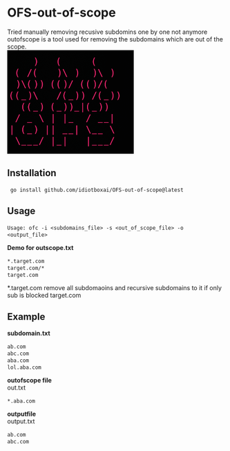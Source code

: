 # OFS-out-of-scope
Tried manually removing recusive subdomins one by one not anymore outofscope is a tool used for removing the subdomains which are out of the scope. <br>
<img src="https://github.com/idiotboxai/OFS-out-of-scope/blob/main/logo.png" alt="logo">
## Installation 

```
 go install github.com/idiotboxai/OFS-out-of-scope@latest
```


## Usage
```
Usage: ofc -i <subdomains_file> -s <out_of_scope_file> -o <output_file>
```

<strong>Demo for outscope.txt</strong>
```
*.target.com
target.com/*
target.com 
```
*.target.com remove all subdomaoins and recursive subdomains to it 
if only sub is blocked target.com


## Example<br>
**subdomain.txt**
```
ab.com
abc.com
aba.com
lol.aba.com
```
**outofscope file**<br>
out.txt
```
*.aba.com
```
**outputfile**<br>
output.txt
```
ab.com
abc.com
```
